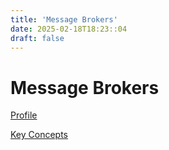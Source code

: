 ```yaml
---
title: 'Message Brokers'
date: 2025-02-18T18:23::04
draft: false
---
```


# Message Brokers

[Profile](Message%20Brokers%20e82f58fdd7ff44e6861694f09130148b/Profile%20c53b430aeca74d72a386780eb7ecff2e.md)

[Key Concepts](Message%20Brokers%20e82f58fdd7ff44e6861694f09130148b/Key%20Concepts%20cb9a8e7c4b3040a39a9ff8a0c3f13d6e.md)
